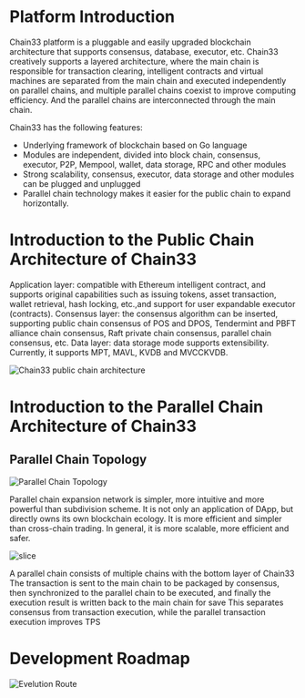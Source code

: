 # Platform Introduction

Chain33 platform is a pluggable and easily upgraded blockchain architecture that supports consensus, database, executor, etc.
Chain33 creatively supports a layered architecture, where the main chain is responsible for transaction clearing,  intelligent contracts and virtual machines are separated from the main chain and executed independently on parallel chains, and multiple parallel chains coexist to improve computing efficiency. And the parallel chains are interconnected through the main chain.

Chain33 has the following features:
- Underlying framework of blockchain based on Go language
- Modules are independent, divided into block chain, consensus, executor, P2P, Mempool, wallet, data storage, RPC and other modules
- Strong scalability, consensus, executor, data storage and other modules can be plugged and unplugged
- Parallel chain technology makes it easier for the public chain to expand horizontally.

# Introduction to the Public Chain Architecture of Chain33

Application layer: compatible with Ethereum intelligent contract, and supports original capabilities such as issuing tokens, asset transaction, wallet retrieval, hash locking, etc.,and support for user expandable executor (contracts).
Consensus layer: the consensus algorithm can be inserted, supporting public chain consensus of POS and DPOS, Tendermint and PBFT alliance chain consensus, Raft private chain consensus, parallel chain consensus, etc.
Data layer: data storage mode supports extensibility. Currently, it supports MPT, MAVL, KVDB and MVCCKVDB.

![Chain33 public chain architecture](https://public.zhaobi.tech/web/storage/upload/20190717/f4d67b4b79383b0f323addeed2b95b7d.jpg "Chain33 public chain architecture")

# Introduction to the Parallel Chain Architecture of Chain33
## Parallel Chain Topology

![Parallel Chain Topology](https://public.zhaobi.tech/web/storage/upload/20190717/f4fe00ee3ad55501f345808b074f0c7c.jpg "Parallel Chain Topology")

Parallel chain expansion network is simpler, more intuitive and more powerful than subdivision scheme. It is not only an application of DApp, but directly owns its own blockchain ecology. It is more efficient and simpler than cross-chain trading. In general, it is more scalable, more efficient and safer.

![slice](https://public.zhaobi.tech/web/storage/upload/20190717/2915218feff514dead57e97757de9b74.jpg "slice")


A parallel chain consists of multiple chains with the bottom layer of Chain33  
The transaction is sent to the main chain to be packaged by consensus, then synchronized to the parallel chain to be executed, and finally the execution result is written back to the main chain for save 
This separates consensus from transaction execution, while the parallel transaction execution improves TPS

# Development Roadmap

![Evelution Route](https://public.zhaobi.tech/web/storage/upload/20190718/3c0077d108aa954343d55d56490fb1d9.png "Evelution Route")